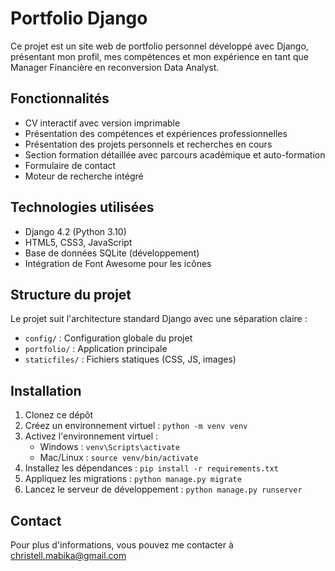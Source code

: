 # Portfolio Django

Ce projet est un site web de portfolio personnel développé avec Django, présentant mon profil, mes compétences et mon expérience en tant que Manager Financière en reconversion Data Analyst.

## Fonctionnalités

- CV interactif avec version imprimable
- Présentation des compétences et expériences professionnelles
- Présentation des projets personnels et recherches en cours
- Section formation détaillée avec parcours académique et auto-formation
- Formulaire de contact
- Moteur de recherche intégré

## Technologies utilisées

- Django 4.2 (Python 3.10)
- HTML5, CSS3, JavaScript
- Base de données SQLite (développement)
- Intégration de Font Awesome pour les icônes

## Structure du projet

Le projet suit l'architecture standard Django avec une séparation claire :
- `config/` : Configuration globale du projet
- `portfolio/` : Application principale
- `staticfiles/` : Fichiers statiques (CSS, JS, images)

## Installation

1. Clonez ce dépôt
2. Créez un environnement virtuel : `python -m venv venv`
3. Activez l'environnement virtuel :
   - Windows : `venv\Scripts\activate`
   - Mac/Linux : `source venv/bin/activate`
4. Installez les dépendances : `pip install -r requirements.txt`
5. Appliquez les migrations : `python manage.py migrate`
6. Lancez le serveur de développement : `python manage.py runserver`

## Contact

Pour plus d'informations, vous pouvez me contacter à [christell.mabika@gmail.com](mailto:christell.mabika@gmail.com)
